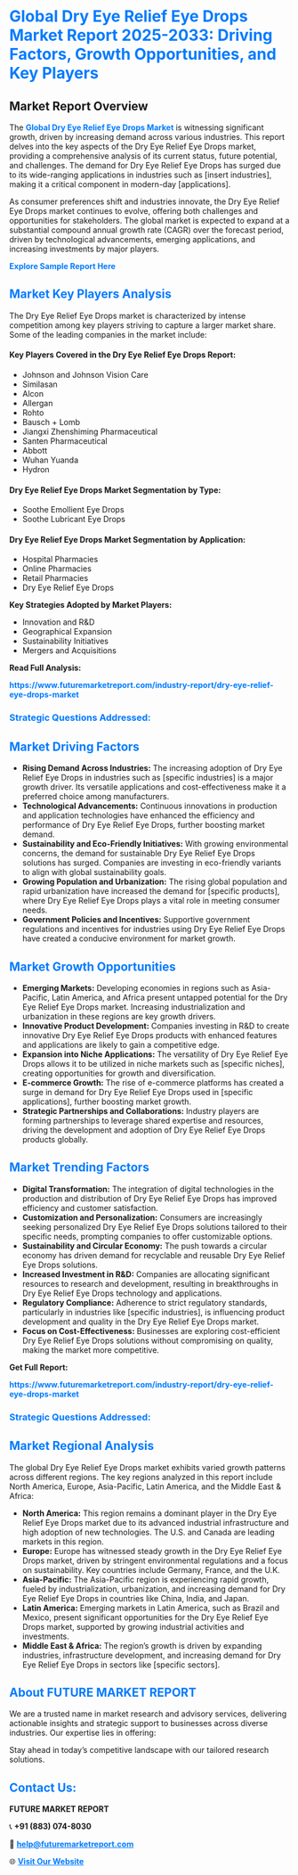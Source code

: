 <h1 style="color: #007BFF;">Global Dry Eye Relief Eye Drops Market Report 2025-2033: Driving Factors, Growth Opportunities, and Key Players</h1>

<section id="overview">
<h2>Market Report Overview</h2>
<p>The <a href="https://www.futuremarketreport.com/industry-report/dry-eye-relief-eye-drops-market" style="color: #007BFF; text-decoration: none;"><strong>Global Dry Eye Relief Eye Drops Market</strong></a> is witnessing significant growth, driven by increasing demand across various industries. This report delves into the key aspects of the Dry Eye Relief Eye Drops market, providing a comprehensive analysis of its current status, future potential, and challenges. The demand for Dry Eye Relief Eye Drops has surged due to its wide-ranging applications in industries such as [insert industries], making it a critical component in modern-day [applications].</p>
<p>As consumer preferences shift and industries innovate, the Dry Eye Relief Eye Drops market continues to evolve, offering both challenges and opportunities for stakeholders. The global market is expected to expand at a substantial compound annual growth rate (CAGR) over the forecast period, driven by technological advancements, emerging applications, and increasing investments by major players.</p>
</section>

<section id="overview">
<p><a href="https://www.futuremarketreport.com/request-sample/reportId=125807" style="color: #007BFF; text-decoration: none;"><strong>Explore Sample Report Here</strong></a></p>
</section>

<section id="key-players">
<h2 style="color: #007BFF;">Market Key Players Analysis</h2>
<p>The Dry Eye Relief Eye Drops market is characterized by intense competition among key players striving to capture a larger market share. Some of the leading companies in the market include:</p>
<h4>Key Players Covered in the Dry Eye Relief Eye Drops Report:</h4>
<ul><li>Johnson and Johnson Vision Care</li><li>Similasan</li><li>Alcon</li><li>Allergan</li><li>Rohto</li><li>Bausch + Lomb</li><li>Jiangxi Zhenshiming Pharmaceutical</li><li>Santen Pharmaceutical</li><li>Abbott</li><li>Wuhan Yuanda</li><li>Hydron</li></ul>
<h4>Dry Eye Relief Eye Drops Market Segmentation by Type:</h4>
<ul><li>Soothe Emollient Eye Drops</li><li>Soothe Lubricant Eye Drops</li></ul>

<h4>Dry Eye Relief Eye Drops Market Segmentation by Application:</h4>
<ul><li>Hospital Pharmacies</li><li>Online Pharmacies</li><li>Retail Pharmacies</li><li>Dry Eye Relief Eye Drops</li></ul>
<p><strong>Key Strategies Adopted by Market Players:</strong></p>
<ul>
<li>Innovation and R&D</li>
<li>Geographical Expansion</li>
<li>Sustainability Initiatives</li>
<li>Mergers and Acquisitions</li>
</ul>
</section>

<section>
<p><strong>Read Full Analysis: </strong></p><a href="https://www.futuremarketreport.com/industry-report/dry-eye-relief-eye-drops-market" style="color: #007BFF; text-decoration: none;"><strong>https://www.futuremarketreport.com/industry-report/dry-eye-relief-eye-drops-market</strong></a>
<h3 style="color: #007BFF;">Strategic Questions Addressed:</h3>
</section>

<section id="driving-factors">
<h2 style="color: #007BFF;">Market Driving Factors</h2>
<ul>
<li><strong>Rising Demand Across Industries:</strong> The increasing adoption of Dry Eye Relief Eye Drops in industries such as [specific industries] is a major growth driver. Its versatile applications and cost-effectiveness make it a preferred choice among manufacturers.</li>
<li><strong>Technological Advancements:</strong> Continuous innovations in production and application technologies have enhanced the efficiency and performance of Dry Eye Relief Eye Drops, further boosting market demand.</li>
<li><strong>Sustainability and Eco-Friendly Initiatives:</strong> With growing environmental concerns, the demand for sustainable Dry Eye Relief Eye Drops solutions has surged. Companies are investing in eco-friendly variants to align with global sustainability goals.</li>
<li><strong>Growing Population and Urbanization:</strong> The rising global population and rapid urbanization have increased the demand for [specific products], where Dry Eye Relief Eye Drops plays a vital role in meeting consumer needs.</li>
<li><strong>Government Policies and Incentives:</strong> Supportive government regulations and incentives for industries using Dry Eye Relief Eye Drops have created a conducive environment for market growth.</li>
</ul>
</section>

<section id="growth-opportunities">
<h2 style="color: #007BFF;">Market Growth Opportunities</h2>
<ul>
<li><strong>Emerging Markets:</strong> Developing economies in regions such as Asia-Pacific, Latin America, and Africa present untapped potential for the Dry Eye Relief Eye Drops market. Increasing industrialization and urbanization in these regions are key growth drivers.</li>
<li><strong>Innovative Product Development:</strong> Companies investing in R&D to create innovative Dry Eye Relief Eye Drops products with enhanced features and applications are likely to gain a competitive edge.</li>
<li><strong>Expansion into Niche Applications:</strong> The versatility of Dry Eye Relief Eye Drops allows it to be utilized in niche markets such as [specific niches], creating opportunities for growth and diversification.</li>
<li><strong>E-commerce Growth:</strong> The rise of e-commerce platforms has created a surge in demand for Dry Eye Relief Eye Drops used in [specific applications], further boosting market growth.</li>
<li><strong>Strategic Partnerships and Collaborations:</strong> Industry players are forming partnerships to leverage shared expertise and resources, driving the development and adoption of Dry Eye Relief Eye Drops products globally.</li>
</ul>
</section>

<section id="trending-factors">
<h2 style="color: #007BFF;">Market Trending Factors</h2>
<ul>
<li><strong>Digital Transformation:</strong> The integration of digital technologies in the production and distribution of Dry Eye Relief Eye Drops has improved efficiency and customer satisfaction.</li>
<li><strong>Customization and Personalization:</strong> Consumers are increasingly seeking personalized Dry Eye Relief Eye Drops solutions tailored to their specific needs, prompting companies to offer customizable options.</li>
<li><strong>Sustainability and Circular Economy:</strong> The push towards a circular economy has driven demand for recyclable and reusable Dry Eye Relief Eye Drops solutions.</li>
<li><strong>Increased Investment in R&D:</strong> Companies are allocating significant resources to research and development, resulting in breakthroughs in Dry Eye Relief Eye Drops technology and applications.</li>
<li><strong>Regulatory Compliance:</strong> Adherence to strict regulatory standards, particularly in industries like [specific industries], is influencing product development and quality in the Dry Eye Relief Eye Drops market.</li>
<li><strong>Focus on Cost-Effectiveness:</strong> Businesses are exploring cost-efficient Dry Eye Relief Eye Drops solutions without compromising on quality, making the market more competitive.</li>
</ul>
</section>

<section>
<p><strong>Get Full Report: </strong></p><a href="https://www.futuremarketreport.com/industry-report/dry-eye-relief-eye-drops-market" style="color: #007BFF; text-decoration: none;"><strong>https://www.futuremarketreport.com/industry-report/dry-eye-relief-eye-drops-market</strong></a>
<h3 style="color: #007BFF;">Strategic Questions Addressed:</h3>
</section>


<section id="regional-analysis">
<h2 style="color: #007BFF;">Market Regional Analysis</h2>
<p>The global Dry Eye Relief Eye Drops market exhibits varied growth patterns across different regions. The key regions analyzed in this report include North America, Europe, Asia-Pacific, Latin America, and the Middle East & Africa:</p>
<ul>
<li><strong>North America:</strong> This region remains a dominant player in the Dry Eye Relief Eye Drops market due to its advanced industrial infrastructure and high adoption of new technologies. The U.S. and Canada are leading markets in this region.</li>
<li><strong>Europe:</strong> Europe has witnessed steady growth in the Dry Eye Relief Eye Drops market, driven by stringent environmental regulations and a focus on sustainability. Key countries include Germany, France, and the U.K.</li>
<li><strong>Asia-Pacific:</strong> The Asia-Pacific region is experiencing rapid growth, fueled by industrialization, urbanization, and increasing demand for Dry Eye Relief Eye Drops in countries like China, India, and Japan.</li>
<li><strong>Latin America:</strong> Emerging markets in Latin America, such as Brazil and Mexico, present significant opportunities for the Dry Eye Relief Eye Drops market, supported by growing industrial activities and investments.</li>
<li><strong>Middle East & Africa:</strong> The region’s growth is driven by expanding industries, infrastructure development, and increasing demand for Dry Eye Relief Eye Drops in sectors like [specific sectors].</li>
</ul>
</section>

<footer>
<h2 style="color: #007BFF;">About FUTURE MARKET REPORT</h2>
<p>We are a trusted name in market research and advisory services, delivering actionable insights and strategic support to businesses across diverse industries. Our expertise lies in offering:</p>

<p>Stay ahead in today’s competitive landscape with our tailored research solutions.</p>

<h2 style="color: #007BFF;">Contact Us:</h2>
<p><strong>FUTURE MARKET REPORT</strong></p>
<p>📞 <strong>+91 (883) 074-8030</strong></p>
<p>📧 <strong><a href="mailto:help@futuremarketreport.com" style="color: #007BFF;">help@futuremarketreport.com</a></strong></p>
<p>🌐 <strong><a href="https://www.futuremarketreport.com/" style="color: #007BFF;">Visit Our Website</a></strong></p>
</footer>